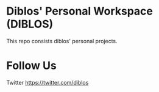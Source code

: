 Diblos' Personal Workspace (DIBLOS)
=====
 This repo consists diblos' personal projects.

# Follow Us
Twitter https://twitter.com/diblos

